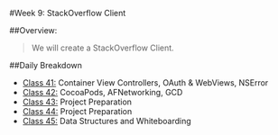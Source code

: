 #Week 9: StackOverflow Client

##Overview:
> We will create a StackOverflow Client.

##Daily Breakdown
  * [Class 41:](class-41/) Container View Controllers, OAuth & WebViews, NSError
  * [Class 42:](class-42/) CocoaPods, AFNetworking, GCD
  * [Class 43:](class-43/) Project Preparation
  * [Class 44:](class-44/) Project Preparation
  * [Class 45:](class-45/) Data Structures and Whiteboarding